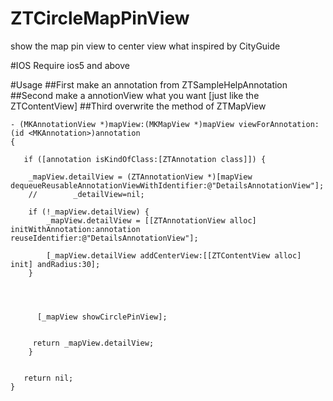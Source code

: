 ZTCircleMapPinView
==================

show the map pin view to center view what inspired by CityGuide

#IOS Require
  ios5 and above

#Usage
##First
make an annotation from ZTSampleHelpAnnotation
##Second
make a annotionView what you want [just like the ZTContentView]
##Third
overwrite the method of ZTMapView 

    - (MKAnnotationView *)mapView:(MKMapView *)mapView viewForAnnotation:(id <MKAnnotation>)annotation
    {
    
       if ([annotation isKindOfClass:[ZTAnnotation class]]) {
        
        _mapView.detailView = (ZTAnnotationView *)[mapView dequeueReusableAnnotationViewWithIdentifier:@"DetailsAnnotationView"];
        //        _detailView=nil;
        
        if (!_mapView.detailView) {
            _mapView.detailView = [[ZTAnnotationView alloc] initWithAnnotation:annotation reuseIdentifier:@"DetailsAnnotationView"];
            
            [_mapView.detailView addCenterView:[[ZTContentView alloc] init] andRadius:30];
        }
        
        
        
        
          [_mapView showCirclePinView];
        
        
         return _mapView.detailView;
	    }
    

       return nil;
    }

    
